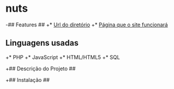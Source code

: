 # nuts #
 
-## Features ##
+* [Url do diretório](https://github.com/AEDA-Solutions/nuts)
+* [Página que o site funcionará](https://nutsunb.tk)

## Linguagens usadas ## 

+* PHP
+* JavaScript
+* HTML/HTML5
+* SQL

+## Descrição do Projeto ##


+## Instalação ##

